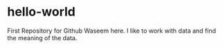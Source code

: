 # hello-world
First Repository for Github
Waseem here. I like to work with data and find the meaning of the data.
